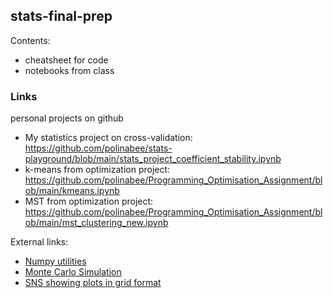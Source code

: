 ## stats-final-prep
Contents:
- cheatsheet for code
- notebooks from class

### Links
personal projects on github
 - My statistics project on cross-validation: https://github.com/polinabee/stats-playground/blob/main/stats_project_coefficient_stability.ipynb
 - k-means from optimization project: https://github.com/polinabee/Programming_Optimisation_Assignment/blob/main/kmeans.ipynb
 - MST from optimization project: https://github.com/polinabee/Programming_Optimisation_Assignment/blob/main/mst_clustering_new.ipynb

External links:
- [Numpy utilities](https://queirozf.com/entries/numpy-scipy-distributions-and-statistical-operations-examples-reference)
- [Monte Carlo Simulation](https://pbpython.com/monte-carlo.html)
- [SNS showing plots in grid format](https://dev.to/thalesbruno/subplotting-with-matplotlib-and-seaborn-5ei8)

